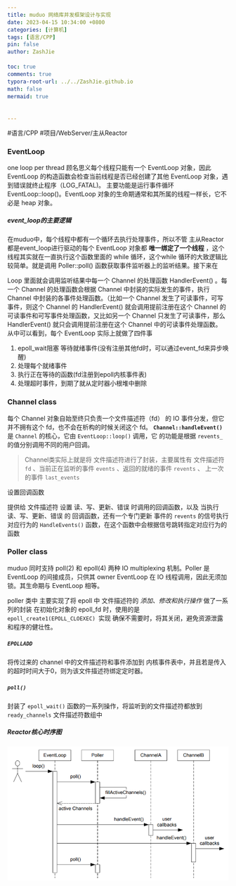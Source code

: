 ```yaml
---
title: muduo 网络库并发框架设计与实现
date: 2023-04-15 10:34:00 +0800
categories: [计算机]
tags: [语言/CPP]
pin: false
author: ZashJie

toc: true
comments: true
typora-root-url: ../../ZashJie.github.io
math: false
mermaid: true


---
```


#语言/CPP #项目/WebServer/主从Reactor 

### EventLoop
one loop per thread 顾名思义每个线程只能有一个 EventLoop 对象，因此 EventLoop 的构造函数会检查当前线程是否已经创建了其他 EventLoop 对象，遇到错误就终止程序（LOG_FATAL)。
主要功能是运行事件循环 EventLoop::loop()。EventLoop 对象的生命期通常和其所属的线程一样长，它不必是 heap 对象。

##### event_loop的主要逻辑
在muduo中，每个线程中都有一个循环去执行处理事件，所以不管 主从Reactor 都是event_loop进行驱动的每个 EventLoop 对象都 **唯⼀绑定了⼀个线程** ，这个线程其实就在⼀直执⾏这个函数⾥⾯的 while 循环，这个while 循环的⼤致逻辑⽐较简单。就是调⽤ Poller::poll() 函数获取事件监听器上的监听结果。接下来在

Loop ⾥⾯就会调⽤监听结果中每⼀个 Channel 的处理函数 HandlerEvent() 。每⼀个 Channel 的处理函数会根据 Channel 中封装的实际发⽣的事件，执⾏ Channel 中封装的各事件处理函数。（⽐如⼀个 Channel 发⽣了可读事件，可写事件，则这个 Channel 的 HandlerEvent() 就会调⽤提前注册在这个 Channel 的可读事件和可写事件处理函数，⼜⽐如另⼀个 Channel 只发⽣了可读事件，那么 HandlerEvent() 就只会调⽤提前注册在这个 Channel 中的可读事件处理函数。
从中可以看到，每个 EventLoop 实际上就做了四件事
1. epoll_wait阻塞 等待就绪事件(没有注册其他fd时，可以通过event_fd来异步唤醒)
2. 处理每个就绪事件
3. 执⾏正在等待的函数(fd注册到epoll内核事件表)
4. 处理超时事件，到期了就从定时器⼩根堆中删除

### Channel class
每个 Channel 对象自始至终只负责一个文件描述符（fd） 的 IO 事件分发，但它并不拥有这个 fd，也不会在析构的时候关闭这个 fd。
**`Channel::handleEvent()`** 是 `Channel` 的核心，它由 `EventLoop::loop()` 调用，它 的功能是根据 `revents_` 的值分别调用不同的用户回调。

>Channel类实际上就是将 文件描述符进行了封装，主要属性有 文件描述符 `fd` 、当前正在监听的事件 `events` 、返回的就绪的事件 `revents` 、 上一次的事件 `last_events`

设置回调函数

提供给 文件描述符 设置 读、写、更新、错误 时调用的回调函数，以及 当执行 读、写、更新、错误 的 回调函数，还有一个专门更新 事件的 `revents` 的信号执行对应行为的 `HandleEvents()` 函数，在这个函数中会根据信号跳转指定对应行为的函数


### Poller class
muduo 同时支持 poll(2) 和 epoll(4) 两种 IO multiplexing 机制。Poller 是 EventLoop 的间接成员，只供其 owner EventLoop 在 IO 线程调用，因此无须加锁。其生命期与 EventLoop 相等。

poller 类中 主要实现了将 epoll 中 文件描述符的 *添加、修改和执行操作* 做了一系列的封装
在初始化对象的 epoll_fd 时，使用的是 `epoll_create1(EPOLL_CLOEXEC) `实现 确保不需要时，将其关闭，避免资源泄露和程序的健壮性。

##### `EPOLLADD`

将传过来的 channel 中的文件描述符和事件添加到 内核事件表中，并且若是传入的超时时间大于0，则为该文件描述符绑定定时器。

##### `poll()`
封装了 `epoll_wait()` 函数的一系列操作，将监听到的文件描述符都放到 `ready_channels` 文件描述符数组中

##### Reactor核心时序图
![Pasted image 20230912115826.png](../assets/blog_res/Pasted%20image%2020230912115826.png)

